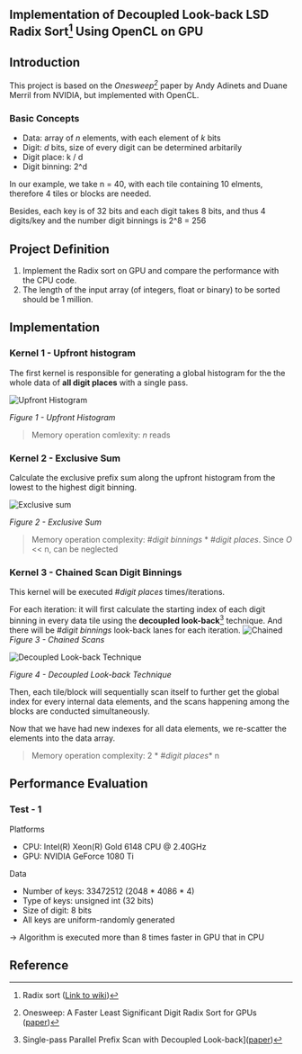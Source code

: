 ## Implementation of Decoupled Look-back LSD Radix Sort[^1] Using OpenCL on GPU
## Introduction

This project is based on the _Onesweep[^2]_ paper by Andy Adinets and Duane Merril from NVIDIA, but implemented with OpenCL.

### Basic Concepts

- Data: array of _n_ elements, with each element of _k_ bits
- Digit: _d_ bits, size of every digit can be determined arbitarily
- Digit place: k / d 
- Digit binning: 2^d

In our example, we take n = 40, with each tile containing 10 elments, therefore 4 tiles or blocks are needed. 

Besides, each key is of 32 bits and each digit takes 8 bits, and thus 4 digits/key and the number digit binnings is 2^8 = 256


## Project Definition
1. Implement the Radix sort on GPU and compare the performance with the CPU code.
2. The length of the input array (of integers, float or binary) to be sorted should be 1 million. 

## Implementation

### Kernel 1 -  Upfront histogram 

The first kernel is responsible for generating a global histogram for the the whole data of __all digit places__ with a single pass.

![Upfront Histogram](https://user-images.githubusercontent.com/49132368/182047122-22470312-f0ab-4c51-8092-65c75f9ae564.png)

_Figure 1 - Upfront Histogram_

> Memory operation comlexity: _n_ reads

### Kernel 2 - Exclusive Sum

Calculate the exclusive prefix sum along the upfront histogram from the lowest to the highest digit binning.

![Exclusive sum](https://user-images.githubusercontent.com/49132368/182047131-028b1d32-e2db-4794-a5b1-7e69b58a149b.png)

_Figure 2 - Exclusive Sum_

> Memory operation complexity: #_digit binnings_ * #_digit places_. Since _O_ << n, can be neglected

### Kernel 3 -  Chained Scan Digit Binnings

This kernel will be executed #_digit places_ times/iterations. 

For each iteration: it will first calculate the starting index of each digit binning in every data tile using the __decoupled look-back__[^3] technique. And there will be #_digit binnings_ look-back lanes for each iteration.
![Chained](https://user-images.githubusercontent.com/49132368/182047634-a329bf05-64ed-44ac-b033-a4de664cd79a.png)
_Figure 3 - Chained Scans_

![Decoupled Look-back Technique](https://user-images.githubusercontent.com/49132368/182047710-fb8a8d3c-396b-47c9-84d2-73874d15b1ab.png)

_Figure 4 - Decoupled Look-back Technique_ 

Then, each tile/block will sequentially scan itself to further get the global index for every internal data elements, and the scans happening among the blocks are conducted simultaneously.

Now that we have had new indexes for all data elements, we re-scatter the elements into the data array.

> Memory operation complexity: 2 * #_digit places_* n 

## Performance Evaluation

### Test - 1

Platforms

- CPU: Intel(R) Xeon(R) Gold 6148 CPU @ 2.40GHz
- GPU: NVIDIA GeForce 1080 Ti

Data
- Number of keys: 33472512 (2048 * 4086 * 4)
- Type of keys: unsigned int (32 bits)
- Size of digit: 8 bits
- All keys are uniform-randomly generated

-> Algorithm is executed more than 8 times faster in GPU that in CPU

## Reference
[^1]: Radix sort ([Link to wiki](https://en.wikipedia.org/wiki/Radix_sort))

[^2]: Onesweep: A Faster Least Significant Digit Radix Sort for GPUs ([paper](https://arxiv.org/pdf/2206.01784.pdf))

[^3]: Single-pass Parallel Prefix Scan with Decoupled Look-back]([paper](https://research.nvidia.com/publication/2016-03_single-pass-parallel-prefix-scan-decoupled-look-back))